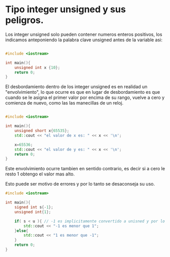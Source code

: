  Tipo integer unsigned y sus peligros.
 ===

Los integer unsigned solo pueden contener numeros enteros positivos, los indicamos anteponiendo la palabra clave unsigned antes de la variable asi:

```c++

#include <iostream>

int main(){
    unsigned int x {10};
    return 0;
}
```

El desbordamiento dentro de los integer unsigned es en realidad un "envolvimiento",  lo que ocurre es que en lugar de desbordamiento es que cuando se le asigna el primer valor por encima de su rango, vuelve a cero y comienza de nuevo, como las las manecillas de un reloj.

```c++

#include <iostream>

int main(){
    unsigned short x{65535};
    std::cout << "el valor de x es: " << x << '\n';

    x=65536;
    std::cout << "el valor de y es: " << x << '\n';
    return 0;
}
```

Este envolvimiento ocurre tambien en sentido contrario, es decir si a cero le resto 1 obtengo el valor mas alto.

Esto puede ser motivo de errores y por lo tanto se desaconseja su uso.
```c++
#include <iostream>

int main(){
    signed int s{-1};
    unsigned int{1};

    if( s < u ){ // -1 es implicitamente convertido a unisned y por lo tanto toma el valor 4294967295, y 4294967295 < 1 es falso 
        std::cout << "-1 es menor que 1";
    }else{
        std::cout << "1 es menor que -1";
    }
    return 0;
}

```